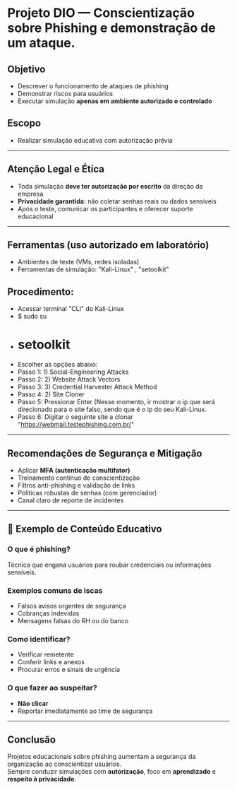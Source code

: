 # Projeto DIO — Conscientização sobre Phishing e demonstração de um ataque.

## Objetivo
- Descrever o funcionamento de ataques de phishing
- Demonstrar riscos para usuários
- Executar simulação **apenas em ambiente autorizado e controlado**

## Escopo
- Realizar simulação educativa com autorização prévia  

---

## Atenção Legal e Ética
- Toda simulação **deve ter autorização por escrito** da direção da empresa
- **Privacidade garantida:** não coletar senhas reais ou dados sensíveis
- Após o teste, comunicar os participantes e oferecer suporte educacional

---

## Ferramentas (uso autorizado em laboratório)
- Ambientes de teste (VMs, redes isoladas)
- Ferramentas de simulação: "Kali-Linux" , "setoolkit"

## Procedimento:
- Acessar terminal "CLI" do Kali-Linux
- $ sudo su
- # setoolkit
- Escolher as opções abaixo:
- Passo 1: 1) Social-Engineering Attacks
- Passo 2: 2) Website Attack Vectors
- Passo 3: 3) Credential Harvester Attack Method
- Passo 4: 2) Site Cloner
- Passo 5: Pressionar Enter (Nesse momento, ir mostrar o ip que será direcionado para o site falso, sendo que é o ip do seu Kali-Linux.
- Passo 6: Digitar o seguinte site a clonar "https://webmail.testephishing.com.br/"

---
## Recomendações de Segurança e Mitigação
- Aplicar **MFA (autenticação multifator)**
- Treinamento contínuo de conscientização
- Filtros anti-phishing e validação de links
- Políticas robustas de senhas (com gerenciador)
- Canal claro de reporte de incidentes

---

## 📘 Exemplo de Conteúdo Educativo

### O que é phishing?
Técnica que engana usuários para roubar credenciais ou informações sensíveis.

### Exemplos comuns de iscas
- Falsos avisos urgentes de segurança
- Cobranças indevidas
- Mensagens falsas do RH ou do banco

### Como identificar?
- Verificar remetente
- Conferir links e anexos
- Procurar erros e sinais de urgência

### O que fazer ao suspeitar?
- **Não clicar**
- Reportar imediatamente ao time de segurança

---
## Conclusão
Projetos educacionais sobre phishing aumentam a segurança da organização ao conscientizar usuários.  
Sempre conduzir simulações com **autorização**, foco em **aprendizado** e **respeito à privacidade**.





